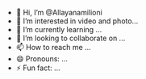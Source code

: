 - 👋 Hi, I’m @Allayanamilioni
- 👀 I’m interested in video and photo...
- 🌱 I’m currently learning ...
- 💞️ I’m looking to collaborate on ...
- 📫 How to reach me ...
- 😄 Pronouns: ...
- ⚡ Fun fact: ...

<!---
Allayanamlon/Allayanamlon is a ✨ special ✨ repository because its `README.md` (this file) appears on your GitHub profile.
You can click the Preview link to take a look at your changes.
--->
